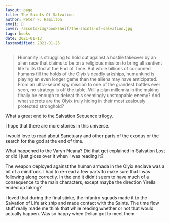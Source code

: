 ```yaml
---
layout: page
title: The Saints Of Salvation
author: Peter F. Hamilton
emoji: 📖
cover: /assets/img/bookshelf/the-saints-of-salvation.jpg
tags: books
date: 2021-01-13
lastmodified: 2021-01-25
---
```


> Humanity is struggling to hold out against a hostile takeover by an alien race that claims to be on a religious mission to bring all sentient life to its God at the End of Time. But while billions of cocooned humans fill the holds of the Olyix’s deadly arkships, humankind is playing an even longer game than the aliens may have anticipated. From an ultra-secret spy mission to one of the grandest battles ever seen, no strategy is off the table. Will a plan millennia in the making finally be enough to defeat this seemingly unstoppable enemy? And what secrets are the Olyix truly hiding in their most zealously protected stronghold?

What a great end to the Salvation Sequence trilogy.

I hope that there are more stories in this universe.

I would love to read about Sanctuary and other parts of the exodus or the search for the god at the end of time.

What happened to the Varyn Neana? Did that get explained in Salvation Lost or did I just gloss over it when I was reading it?

The weapon deployed against the human armada in the Olyix enclave was a bit of a mindfuck. I had to re-read a few parts to make sure that I was following along correctly. In the end it didn't seem to have much of a consequence to the main characters, except maybe the direction Yirella ended up taking?

I loved that during the final stirke, the infantry squads made it to the Salvation of Life ark ship and made contact with the Saints. The time flow stuff really made me think that while reading whether or not that would actually happen. Was so happy when Delian got to meet them.